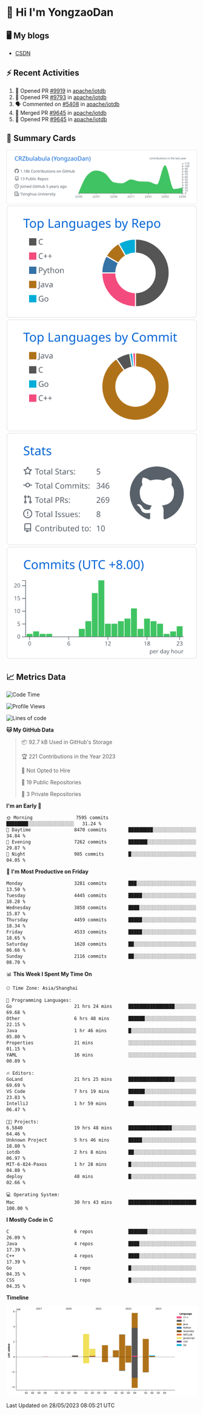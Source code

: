 # 👋 Hi I'm YongzaoDan

## 🖥 My blogs
  + [CSDN](https://blog.csdn.net/CRZbulabula?type=blog)

## ⚡ Recent Activities
<!--START_SECTION:activity-->
1. 💪 Opened PR [#9919](https://github.com/apache/iotdb/pull/9919) in [apache/iotdb](https://github.com/apache/iotdb)
2. 💪 Opened PR [#9793](https://github.com/apache/iotdb/pull/9793) in [apache/iotdb](https://github.com/apache/iotdb)
3. 🗣 Commented on [#5408](https://github.com/apache/iotdb/issues/5408) in [apache/iotdb](https://github.com/apache/iotdb)
4. 🎉 Merged PR [#9645](https://github.com/apache/iotdb/pull/9645) in [apache/iotdb](https://github.com/apache/iotdb)
5. 💪 Opened PR [#9645](https://github.com/apache/iotdb/pull/9645) in [apache/iotdb](https://github.com/apache/iotdb)
<!--END_SECTION:activity-->

## 🎑 Summary Cards

[![](https://raw.githubusercontent.com/CRZbulabula/CRZbulabula/main/profile-summary-card-output/github/0-profile-details.svg)](https://github.com/vn7n24fzkq/github-profile-summary-cards)
[![](https://raw.githubusercontent.com/CRZbulabula/CRZbulabula/main/profile-summary-card-output/github/1-repos-per-language.svg)](https://github.com/vn7n24fzkq/github-profile-summary-cards) [![](https://raw.githubusercontent.com/CRZbulabula/CRZbulabula/main/profile-summary-card-output/github/2-most-commit-language.svg)](https://github.com/vn7n24fzkq/github-profile-summary-cards)
[![](https://raw.githubusercontent.com/CRZbulabula/CRZbulabula/main/profile-summary-card-output/github/3-stats.svg)](https://github.com/vn7n24fzkq/github-profile-summary-cards) [![](https://raw.githubusercontent.com/CRZbulabula/CRZbulabula/main/profile-summary-card-output/github/4-productive-time.svg)](https://github.com/vn7n24fzkq/github-profile-summary-cards)

## 📈 Metrics Data

<!--START_SECTION:waka-->
![Code Time](http://img.shields.io/badge/Code%20Time-160%20hrs%2031%20mins-blue)

![Profile Views](http://img.shields.io/badge/Profile%20Views-8-blue)

![Lines of code](https://img.shields.io/badge/From%20Hello%20World%20I%27ve%20Written-19.3%20million%20lines%20of%20code-blue)

**🐱 My GitHub Data** 

> 📦 92.7 kB Used in GitHub's Storage 
 > 
> 🏆 221 Contributions in the Year 2023
 > 
> 🚫 Not Opted to Hire
 > 
> 📜 19 Public Repositories 
 > 
> 🔑 3 Private Repositories 
 > 
**I'm an Early 🐤** 

```text
🌞 Morning                7595 commits        ████████░░░░░░░░░░░░░░░░░   31.24 % 
🌆 Daytime                8470 commits        █████████░░░░░░░░░░░░░░░░   34.84 % 
🌃 Evening                7262 commits        ███████░░░░░░░░░░░░░░░░░░   29.87 % 
🌙 Night                  985 commits         █░░░░░░░░░░░░░░░░░░░░░░░░   04.05 % 
```
📅 **I'm Most Productive on Friday** 

```text
Monday                   3281 commits        ███░░░░░░░░░░░░░░░░░░░░░░   13.50 % 
Tuesday                  4445 commits        █████░░░░░░░░░░░░░░░░░░░░   18.28 % 
Wednesday                3858 commits        ████░░░░░░░░░░░░░░░░░░░░░   15.87 % 
Thursday                 4459 commits        █████░░░░░░░░░░░░░░░░░░░░   18.34 % 
Friday                   4533 commits        █████░░░░░░░░░░░░░░░░░░░░   18.65 % 
Saturday                 1620 commits        ██░░░░░░░░░░░░░░░░░░░░░░░   06.66 % 
Sunday                   2116 commits        ██░░░░░░░░░░░░░░░░░░░░░░░   08.70 % 
```


📊 **This Week I Spent My Time On** 

```text
🕑︎ Time Zone: Asia/Shanghai

💬 Programming Languages: 
Go                       21 hrs 24 mins      █████████████████░░░░░░░░   69.68 % 
Other                    6 hrs 48 mins       ██████░░░░░░░░░░░░░░░░░░░   22.15 % 
Java                     1 hr 46 mins        █░░░░░░░░░░░░░░░░░░░░░░░░   05.80 % 
Properties               21 mins             ░░░░░░░░░░░░░░░░░░░░░░░░░   01.15 % 
YAML                     16 mins             ░░░░░░░░░░░░░░░░░░░░░░░░░   00.89 % 

🔥 Editors: 
GoLand                   21 hrs 25 mins      █████████████████░░░░░░░░   69.69 % 
VS Code                  7 hrs 19 mins       ██████░░░░░░░░░░░░░░░░░░░   23.83 % 
IntelliJ                 1 hr 59 mins        ██░░░░░░░░░░░░░░░░░░░░░░░   06.47 % 

🐱‍💻 Projects: 
6.5840                   19 hrs 48 mins      ████████████████░░░░░░░░░   64.46 % 
Unknown Project          5 hrs 46 mins       █████░░░░░░░░░░░░░░░░░░░░   18.80 % 
iotdb                    2 hrs 8 mins        ██░░░░░░░░░░░░░░░░░░░░░░░   06.97 % 
MIT-6-824-Paxos          1 hr 28 mins        █░░░░░░░░░░░░░░░░░░░░░░░░   04.80 % 
deploy                   48 mins             █░░░░░░░░░░░░░░░░░░░░░░░░   02.66 % 

💻 Operating System: 
Mac                      30 hrs 43 mins      █████████████████████████   100.00 % 
```

**I Mostly Code in C** 

```text
C                        6 repos             ███████░░░░░░░░░░░░░░░░░░   26.09 % 
Java                     4 repos             ████░░░░░░░░░░░░░░░░░░░░░   17.39 % 
C++                      4 repos             ████░░░░░░░░░░░░░░░░░░░░░   17.39 % 
Go                       1 repo              █░░░░░░░░░░░░░░░░░░░░░░░░   04.35 % 
CSS                      1 repo              █░░░░░░░░░░░░░░░░░░░░░░░░   04.35 % 
```



**Timeline**

![Lines of Code chart](https://raw.githubusercontent.com/CRZbulabula/CRZbulabula/main/assets/bar_graph.png)


 Last Updated on 28/05/2023 08:05:21 UTC
<!--END_SECTION:waka-->

